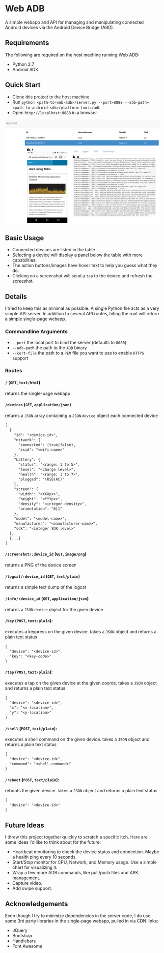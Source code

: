 Web ADB
=======
A simple webapp and API for managing and manipulating connected Android devices via the Android Device Bridge (ABD).

## Requirements
The following are required on the host machine running Web ADB:
* Python 2.7
* Android SDK

## Quick Start
* Clone this project to the host machine
* Run `python <path-to-web-adb>/server.py --port=8888 --adb-path=<path-to-android-sdk>/platform-tools/adb`
* Open `http://localhost:8888` in a browser

![screenshot](web-adb-screenshot.png)

## Basic Usage
* Connected devices are listed in the table
* Selecting a device will display a panel below the table with more capabilities.
* The action buttons/images have hover text to help you guess what they do.
* Clicking on a screenshot will send a `tap` to the device and refresh the screeshot.

## Details
I tried to keep this as minimal as possible. A single Python file acts as a very simple API server. In addition to several API routes, hiting the root will return a simple single-page webapp.

### Commandline Arguments
* `--port` the local port to bind the server (defaults to `8080`)
* `--adb-path` the path to the `ADB` binary
* `--cert-file` the path to a `PEM` file you want to use to enable `HTTPS` support

### Routes
#### `/` (`GET`, `text/html`)
returns the single-page webapp

#### `/devices` (`GET`, `application/json`)
returns a `JSON` array containing a `JSON` `device` object each connected device
```
[
  {
    "id": "<device-id>",
    "network": {
      "connected": (true|false),
      "ssid": "<wifi-name>"
    },
    "battery": {
      "status": "<range: 1 to 5>",
      "level": "<charge level>",
      "health": "<range: 1 to 7>",
      "plugged": "(USB|AC)"
    },
    "screen": {
      "width": "<XXXpx>",
      "height": "<YYYpx>",
      "density": "<integer density>",
      "orientation": "0|1"
    },
    "model": "<model-name>",
    "manufacturer": "<manufacturer-name>",
    "sdk": "<integer SDK level>"
  },
  {...}
]
```

#### `/screenshot/:device_id` (`GET`, `image/png`)
returns a PNG of the device screen

#### `/logcat/:device_id` (`GET`, `text/plain`)
returns a simple text dump of the logcat

#### `/info/:device_id` (`GET`, `application/json`)
returns a `JSON` `device` object for the given device

#### `/key` (`POST`, `text/plain`): 
executes a keypress on the given device. takes a `JSON` object and returns a plain text status
```
{
  "device": "<device-id>",
  "key": "<key-code>"
}
```

#### `/tap` (`POST`, `text/plain`):
executes a tap on the given device at the given coords. takes a `JSON` object and returns a plain text status
```
{
  "device": "<device-id>",
  "x": "<x-location>",
  "y": "<y-location>"
}
```

#### `/shell` (`POST`, `text/plain`):
executes a shell command on the given device. takes a `JSON` object and returns a plain text status
```
{
  "device": "<device-id>",
  "command": "<shell-command>"
}
```

#### `/reboot` (`POST`, `text/plain`):
reboots the given device. takes a `JSON` object and returns a plain text status
```
{
  "device": "<device-id>"
}
```

## Future Ideas
I threw this project together quickly to scratch a specific itch. Here are some ideas I'd like to think about for the future:
* Heartbeat monitoring to check the device status and connection. Maybe a health ping every 10 seconds.
* Start/Stop monitor for CPU, Network, and Memory usage. Use a simple chart for visualizing it.
* Wrap a few more ADB commands, like pull/push files and APK management.
* Capture video.
* Add swipe support.

## Acknowledgements
Even though I try to minimize dependencies in the server code, I do use some 3rd party libraries in the single-page webapp, pulled in via CDN links:
* JQuery
* Bootstrap
* Handlebars
* Font Awesome